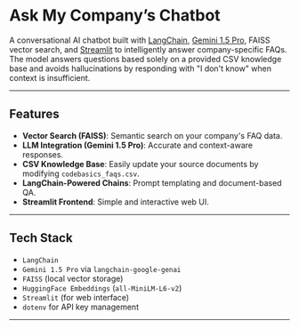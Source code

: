 # Ask My Company’s Chatbot

A conversational AI chatbot built with [LangChain](https://www.langchain.com/), [Gemini 1.5 Pro](https://ai.google.dev/), FAISS vector search, and [Streamlit](https://streamlit.io/) to intelligently answer company-specific FAQs. The model answers questions based solely on a provided CSV knowledge base and avoids hallucinations by responding with "I don't know" when context is insufficient.

---

## Features

- **Vector Search (FAISS)**: Semantic search on your company's FAQ data.
- **LLM Integration (Gemini 1.5 Pro)**: Accurate and context-aware responses.
- **CSV Knowledge Base**: Easily update your source documents by modifying `codebasics_faqs.csv`.
- **LangChain-Powered Chains**: Prompt templating and document-based QA.
- **Streamlit Frontend**: Simple and interactive web UI.

---

## Tech Stack

- `LangChain`
- `Gemini 1.5 Pro` via `langchain-google-genai`
- `FAISS` (local vector storage)
- `HuggingFace Embeddings` (`all-MiniLM-L6-v2`)
- `Streamlit` (for web interface)
- `dotenv` for API key management

---
